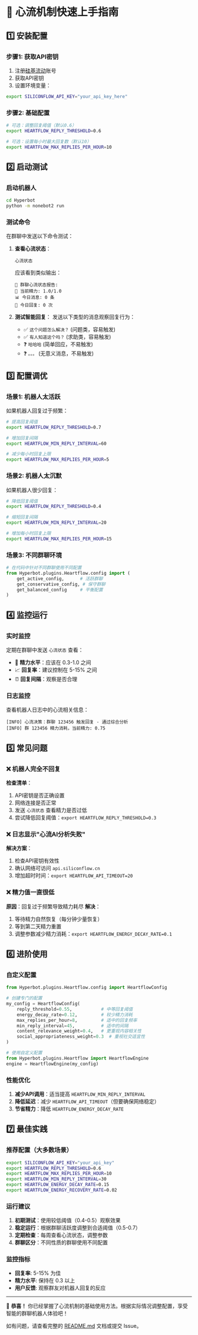 # 🚀 心流机制快速上手指南

## 1️⃣ 安装配置

### 步骤1: 获取API密钥
1. 注册[硅基流动](https://siliconflow.cn/)账号
2. 获取API密钥
3. 设置环境变量：
```bash
export SILICONFLOW_API_KEY="your_api_key_here"
```

### 步骤2: 基础配置
```bash
# 可选：调整回复阈值（默认0.6）
export HEARTFLOW_REPLY_THRESHOLD=0.6

# 可选：设置每小时最大回复数（默认10）
export HEARTFLOW_MAX_REPLIES_PER_HOUR=10
```

## 2️⃣ 启动测试

### 启动机器人
```bash
cd Hyperbot
python -m nonebot2 run
```

### 测试命令
在群聊中发送以下命令测试：

1. **查看心流状态**：
   ```
   心流状态
   ```
   应该看到类似输出：
   ```
   💫 群聊心流状态报告:
   🔋 当前精力: 1.0/1.0
   📊 今日消息: 0 条
   💬 今日回复: 0 次
   ```

2. **测试智能回复**：
   发送以下类型的消息观察回复行为：
   - ✅ `这个问题怎么解决？` (问题类，容易触发)
   - ✅ `有人知道这个吗？` (求助类，容易触发)
   - ❓ `哈哈哈` (简单回应，不易触发)
   - ❓ `。。。` (无意义消息，不易触发)

## 3️⃣ 配置调优

### 场景1: 机器人太活跃
如果机器人回复过于频繁：

```bash
# 提高回复阈值
export HEARTFLOW_REPLY_THRESHOLD=0.7

# 增加回复间隔
export HEARTFLOW_MIN_REPLY_INTERVAL=60

# 减少每小时回复上限
export HEARTFLOW_MAX_REPLIES_PER_HOUR=5
```

### 场景2: 机器人太沉默
如果机器人很少回复：

```bash
# 降低回复阈值
export HEARTFLOW_REPLY_THRESHOLD=0.4

# 缩短回复间隔
export HEARTFLOW_MIN_REPLY_INTERVAL=20

# 增加每小时回复上限
export HEARTFLOW_MAX_REPLIES_PER_HOUR=15
```

### 场景3: 不同群聊环境
```python
# 在代码中针对不同群聊使用不同配置
from Hyperbot.plugins.Heartflow.config import (
    get_active_config,      # 活跃群聊
    get_conservative_config, # 保守群聊
    get_balanced_config     # 平衡配置
)
```

## 4️⃣ 监控运行

### 实时监控
定期在群聊中发送 `心流状态` 查看：
- 🔋 **精力水平**：应该在 0.3-1.0 之间
- 📈 **回复率**：建议控制在 5-15% 之间
- ⏰ **回复间隔**：观察是否合理

### 日志监控
查看机器人日志中的心流相关信息：
```
[INFO] 心流决策：群聊 123456 触发回复 - 通过综合分析
[INFO] 群 123456 精力消耗，当前精力: 0.75
```

## 5️⃣ 常见问题

### ❌ 机器人完全不回复
**检查清单**：
1. API密钥是否正确设置
2. 网络连接是否正常
3. 发送 `心流状态` 查看精力是否过低
4. 尝试降低回复阈值：`export HEARTFLOW_REPLY_THRESHOLD=0.3`

### ❌ 日志显示"心流AI分析失败"
**解决方案**：
1. 检查API密钥有效性
2. 确认网络可访问 `api.siliconflow.cn`
3. 增加超时时间：`export HEARTFLOW_API_TIMEOUT=20`

### ❌ 精力值一直很低
**原因**：回复过于频繁导致精力耗尽
**解决**：
1. 等待精力自然恢复（每分钟少量恢复）
2. 等到第二天精力重置
3. 调整参数减少精力消耗：`export HEARTFLOW_ENERGY_DECAY_RATE=0.1`

## 6️⃣ 进阶使用

### 自定义配置
```python
from Hyperbot.plugins.Heartflow.config import HeartflowConfig

# 创建专门的配置
my_config = HeartflowConfig(
    reply_threshold=0.55,           # 中等回复阈值
    energy_decay_rate=0.12,         # 较少精力消耗
    max_replies_per_hour=8,         # 适中的回复频率
    min_reply_interval=45,          # 适中的间隔
    content_relevance_weight=0.4,   # 更重视内容相关性
    social_appropriateness_weight=0.3  # 重视社交适宜性
)

# 使用自定义配置
from Hyperbot.plugins.Heartflow import HeartflowEngine
engine = HeartflowEngine(my_config)
```

### 性能优化
1. **减少API调用**：适当提高 `HEARTFLOW_MIN_REPLY_INTERVAL`
2. **降低延迟**：减少 `HEARTFLOW_API_TIMEOUT`（但要确保网络稳定）
3. **节省精力**：降低 `HEARTFLOW_ENERGY_DECAY_RATE`

## 7️⃣ 最佳实践

### 推荐配置（大多数场景）
```bash
export SILICONFLOW_API_KEY="your_api_key"
export HEARTFLOW_REPLY_THRESHOLD=0.6
export HEARTFLOW_MAX_REPLIES_PER_HOUR=10
export HEARTFLOW_MIN_REPLY_INTERVAL=30
export HEARTFLOW_ENERGY_DECAY_RATE=0.15
export HEARTFLOW_ENERGY_RECOVERY_RATE=0.02
```

### 运行建议
1. **初期测试**：使用较低阈值（0.4-0.5）观察效果
2. **稳定运行**：根据群聊活跃度调整到合适阈值（0.5-0.7）
3. **定期检查**：每周查看心流状态，调整参数
4. **群聊区分**：不同性质的群聊使用不同配置

### 监控指标
- **回复率**: 5-15% 为佳
- **精力水平**: 保持在 0.3 以上
- **用户反馈**: 观察群友对机器人回复的反应

---

🎉 **恭喜！** 你已经掌握了心流机制的基础使用方法。根据实际情况调整配置，享受智能的群聊机器人体验吧！

如有问题，请查看完整的 [README.md](./README.md) 文档或提交 Issue。 